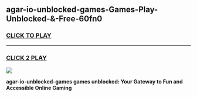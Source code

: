 
## agar-io-unblocked-games-Games-Play-Unblocked-&-Free-60fn0
<h3>
<a href="https://premium76.site?title=agar-io-unblocked-games&ref=24A">CLICK TO PLAY</a></h3>
<hr>

<h3>
<a href="https://premium76.site?title=agar-io-unblocked-games&ref=24A">CLICK 2 PLAY</a>
  
</h3>

<a href="https://premium76.site?title=agar-io-unblocked-games&ref=24A"><img src="https://clearcache.store/games.png"></a>


**agar-io-unblocked-games games unblocked: Your Gateway to Fun and Accessible Online Gaming**
